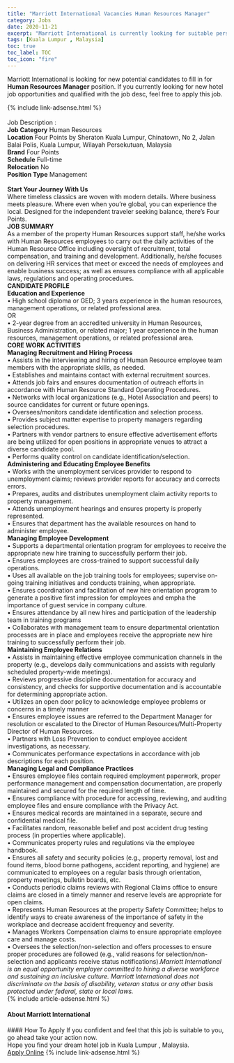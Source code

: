 ```yaml
---
title: "Marriott International Vacancies Human Resources Manager" 
category: Jobs 
date: 2020-11-21 
excerpt: "Marriott International is currently looking for suitable person to fill in the Human Resources Manager which positioned at Kuala Lumpur , Malaysia" 
tags: [Kuala Lumpur , Malaysia] 
toc: true 
toc_label: TOC 
toc_icon: "fire" 
--- 
```


<p>Marriott International is looking for new potential candidates to fill in for <b>Human Resources Manager</b> position. If you currently looking for new hotel job opportunities and qualified with the job desc, feel free to apply this job.
</p>{% include link-adsense.html %} 
<div><br>Job Description :<br><b>Job Category</b> Human Resources<br><b>Location</b> Four Points by Sheraton Kuala Lumpur, Chinatown, No 2, Jalan Balai Polis, Kuala Lumpur, Wilayah Persekutuan, Malaysia<br><b>Brand</b> Four Points<br><b>Schedule</b> Full-time<br><b>Relocation</b> No<br><b>Position Type</b> Management<br><b><br>Start Your Journey With Us</b><br>Where timeless classics are woven with modern details. Where business meets pleasure. Where even when you&#8217;re global, you can experience the local. Designed for the independent traveler seeking balance, there&#8217;s Four Points.<br><b>JOB SUMMARY</b><br>As a member of the property Human Resources support staff, he/she works with Human Resources employees to carry out the daily activities of the Human Resource Office including oversight of recruitment, total compensation, and training and development. Additionally, he/she focuses on delivering HR services that meet or exceed the needs of employees and enable business success; as well as ensures compliance with all applicable laws, regulations and operating procedures.<br><b>CANDIDATE PROFILE </b><br><b>Education and Experience</b><br>&#8226; High school diploma or GED; 3 years experience in the human resources, management operations, or related professional area.<br>OR<br>&#8226; 2-year degree from an accredited university in Human Resources, Business Administration, or related major; 1 year experience in the human resources, management operations, or related professional area.<br><b>CORE WORK ACTIVITIES</b><br><b>Managing Recruitment and Hiring Process</b><br>&#8226; Assists in the interviewing and hiring of Human Resource employee team members with the appropriate skills, as needed.<br>&#8226; Establishes and maintains contact with external recruitment sources.<br>&#8226; Attends job fairs and ensures documentation of outreach efforts in accordance with Human Resource Standard Operating Procedures.<br>&#8226; Networks with local organizations (e.g., Hotel Association and peers) to source candidates for current or future openings.<br>&#8226; Oversees/monitors candidate identification and selection process.<br>&#8226; Provides subject matter expertise to property managers regarding selection procedures.<br>&#8226; Partners with vendor partners to ensure effective advertisement efforts are being utilized for open positions in appropriate venues to attract a diverse candidate pool.<br>&#8226; Performs quality control on candidate identification/selection.<br><b>Administering and Educating Employee Benefits</b><br>&#8226; Works with the unemployment services provider to respond to unemployment claims; reviews provider reports for accuracy and corrects errors.<br>&#8226; Prepares, audits and distributes unemployment claim activity reports to property management.<br>&#8226; Attends unemployment hearings and ensures property is properly represented.<br>&#8226; Ensures that department has the available resources on hand to administer employee.<br><b>Managing Employee Development</b><br>&#8226; Supports a departmental orientation program for employees to receive the appropriate new hire training to successfully perform their job.<br>&#8226; Ensures employees are cross-trained to support successful daily operations.<br>&#8226; Uses all available on the job training tools for employees; supervise on-going training initiatives and conducts training, when appropriate.<br>&#8226; Ensures coordination and facilitation of new hire orientation program to generate a positive first impression for employees and empha the importance of guest service in company culture.<br>&#8226; Ensures attendance by all new hires and participation of the leadership team in training programs<br>&#8226; Collaborates with management team to ensure departmental orientation processes are in place and employees receive the appropriate new hire training to successfully perform their job.<br><b>Maintaining Employee Relations</b><br>&#8226; Assists in maintaining effective employee communication channels in the property (e.g., develops daily communications and assists with regularly scheduled property-wide meetings).<br>&#8226; Reviews progressive discipline documentation for accuracy and consistency, and checks for supportive documentation and is accountable for determining appropriate action.<br>&#8226; Utilizes an  open door policy to acknowledge employee problems or concerns in a timely manner<br>&#8226; Ensures employee issues are referred to the Department Manager for resolution or escalated to the Director of Human Resources/Multi-Property Director of Human Resources.<br>&#8226; Partners with Loss Prevention to conduct employee accident investigations, as necessary.<br>&#8226; Communicates performance expectations in accordance with job descriptions for each position.<br><b>Managing Legal and Compliance Practices</b><br>&#8226; Ensures employee files contain required employment paperwork, proper performance management and compensation documentation, are properly maintained and secured for the required length of time.<br>&#8226; Ensures compliance with procedure for accessing, reviewing, and auditing employee files and ensure compliance with the Privacy Act.<br>&#8226; Ensures medical records are maintained in a separate, secure and confidential medical file.<br>&#8226; Facilitates random, reasonable belief and post accident drug testing process (in properties where applicable).<br>&#8226; Communicates property rules and regulations via the employee handbook.<br>&#8226; Ensures all safety and security policies (e.g., property removal, lost and found items, blood borne pathogens, accident reporting, and hygiene) are communicated to employees on a regular basis through orientation, property meetings, bulletin boards, etc.<br>&#8226; Conducts periodic claims reviews with Regional Claims office to ensure claims are closed in a timely manner and reserve levels are appropriate for open claims.<br>&#8226; Represents Human Resources at the property Safety Committee; helps to identify ways to create awareness of the importance of safety in the workplace and decrease accident frequency and severity.<br>&#8226; Manages Workers Compensation claims to ensure appropriate employee care and manage costs.<br>&#8226; Oversees the selection/non-selection and offers processes to ensure proper procedures are followed (e.g., valid reasons for selection/non-selection and applicants receive status notifications).<i>Marriott International is an equal opportunity employer committed to hiring a diverse workforce and sustaining an inclusive culture. Marriott International does not discriminate on the basis of disability, veteran status or any other basis protected under federal, state or local laws.</i><br></div> 
{% include article-adsense.html %} 
<div><div><div><div><div> <h4>About <span>Marriott International</span></h4></div></div></div></div></div> 
#### How To Apply 
If you confident and feel that this job is suitable to you, go ahead take your action now. <br/> 
Hope you find your dream hotel job in Kuala Lumpur , Malaysia. <br/> 
<a href="https://www.monster.com.my/seeker/job-apply?id=1833250&autoApply=true" class="btn btn--info" target="_blank" rel="nofollow noopenner">Apply Online</a> 
{% include link-adsense.html %} 